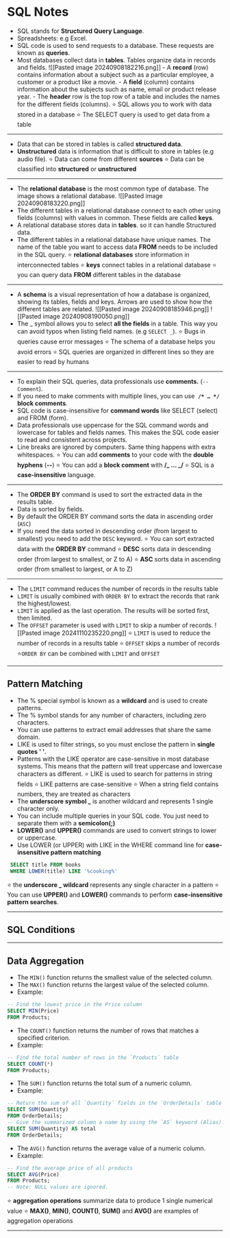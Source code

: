 # SQL Notes

- SQL stands for **Structured Query Language**.
- Spreadsheets: e.g Excel.
- SQL code is used to send requests to a database. These requests are known as **queries**.
- Most databases collect data in **tables**. Tables organize data in records and fields.
  ![[Pasted image 20240908182216.png]] - A **record** (row) contains information about a subject such as a particular employee, a customer or a product like a movie. - A **field** (column) contains information about the subjects such as name, email or product release year. - The **header** row is the top row of a table and includes the names for the different fields (columns).
  ⭐ SQL allows you to work with data stored in a database
  ⭐ The SELECT query is used to get data from a table

---

- Data that can be stored in tables is called **structured data**.
- **Unstructured** data is information that is difficult to store in tables (e.g audio file).
  ⭐ Data can come from different **sources**
  ⭐ Data can be classified into **structured** or **unstructured**

---

- The **relational database** is the most common type of database. The image shows a relational database.
  ![[Pasted image 20240908183220.png]]
- The different tables in a relational database connect to each other using fields (columns) with values in common. These fields are called **keys**.
- A relational database stores data in **tables**. so it can handle Structured data.
- The different tables in a relational database have unique names. The name of the table you want to access data **FROM** needs to be included in the SQL query.
  ⭐ **relational databases** store information in interconnected tables
  ⭐ **keys** connect tables in a relational database
  ⭐ you can query data **FROM** different tables in the database

---

- A **schema** is a visual representation of how a database is organized, showing its tables, fields and keys. Arrows are used to show how the different tables are related.
  ![[Pasted image 20240908185946.png]]
  ![[Pasted image 20240908190050.png]]
- The _ symbol allows you to select **all the fields** in a table. This way you can avoid typos when listing field names. (e.g `SELECT _`).
  ⭐ Bugs in queries cause error messages
  ⭐ The schema of a database helps you avoid errors
  ⭐ SQL queries are organized in different lines so they are easier to read by humans

---

- To explain their SQL queries, data professionals use **comments.** (`--Comment`).
- If you need to make comments with multiple lines, you can use  **`/* … */` block comments**.
- SQL code is case-insensitive for **command words** like SELECT (select) and FROM (form).
- Data professionals use uppercase for the SQL command words and lowercase for tables and fields names. This makes the SQL code easier to read and consistent across projects.
- Line breaks are ignored by computers. Same thing happens with extra whitespaces.
  ⭐ You can add **comments** to your code with the **double hyphens** (**--**)
  ⭐ You can add a **block comment** with **/_ … _/**
  ⭐ SQL is a **case-insensitive** language.

---

- The **ORDER BY** command is used to sort the extracted data in the results table.
- Data is sorted by fields.
- By default the ORDER BY command sorts the data in ascending order (`ASC`)
- If you need the data sorted in descending order (from largest to smallest) you need to add the `DESC` keyword.
  ⭐ You can sort extracted data with the **ORDER BY** command
  ⭐ **DESC** sorts data in descending order (from largest to smallest, or Z to A)
  ⭐ **ASC** sorts data in ascending order (from smallest to largest, or A to Z)

---

- The `LIMIT` command reduces the number of records in the results table
- `LIMIT` is usually combined with `ORDER BY` to extract the records that rank the highest/lowest.
- `LIMIT` is applied as the last operation. The results will be sorted first, then limited.
- The `OFFSET` parameter is used with `LIMIT` to skip a number of records.
  ![[Pasted image 20241110235220.png]]
  ⭐ `LIMIT` is used to reduce the number of records in a results table
  ⭐ `OFFSET` skips a number of records
  ⭐`ORDER BY` can be combined with `LIMIT` and `OFFSET`

---

## Pattern Matching

- The % special symbol is known as a **wildcard** and is used to create patterns.
- The % symbol stands for any number of characters, including zero characters.
- You can use patterns to extract email addresses that share the same domain.
- LIKE is used to filter strings, so you must enclose the pattern in **single quotes ' '**.
- Patterns with the LIKE operator are case-sensitive in most database systems. This means that the pattern will treat uppercase and lowercase characters as different.
  ⭐ LIKE is used to search for patterns in string fields
  ⭐ LIKE patterns are case-sensitive
  ⭐ When a string field contains numbers, they are treated as characters
- The **underscore symbol \_** is another wildcard and represents 1 single character only.
- You can include multiple queries in your SQL code. You just need to separate them with a **semicolon(;)**
- **LOWER()** and **UPPER()** commands are used to convert strings to lower or uppercase.
- Use LOWER (or UPPER) with LIKE in the WHERE command line for **case-insensitive pattern matching**

```sql
 SELECT title FROM books
 WHERE LOWER(title) LIKE '%cooking%'
```

⭐ the **underscore \_ wildcard** represents any single character in a pattern
⭐ You can use **UPPER()** and **LOWER()** commands to perform **case-insensitive pattern searches**.

---

## SQL Conditions

---

## Data Aggregation

- The `MIN()` function returns the smallest value of the selected column.
- The `MAX()` function returns the largest value of the selected column.
- Example:

```sql
-- Find the lowest price in the Price column
SELECT MIN(Price)
FROM Products;
```

- The `COUNT()` function returns the number of rows that matches a specified criterion.
- Example:

```sql
-- Find the total number of rows in the `Products` table
SELECT COUNT(*)
FROM Products;
```

- The `SUM()` function returns the total sum of a numeric column.
- Example:

```sql
-- Return the sum of all `Quantity` fields in the `OrderDetails` table
SELECT SUM(Quantity)
FROM OrderDetails;
-- Give the summarized column a name by using the `AS` keyword (Alias).
SELECT SUM(Quantity) AS total
FROM OrderDetails;
```

- The `AVG()` function returns the average value of a numeric column.
- Example:

```sql
-- Find the average price of all products
SELECT AVG(Price)
FROM Products;
-- Note: NULL values are ignored.
```

⭐ **aggregation operations** summarize data to produce 1 single numerical value
⭐ **MAX()**, **MIN()**, **COUNT()**, **SUM()** and **AVG()** are examples of aggregation operations

---
